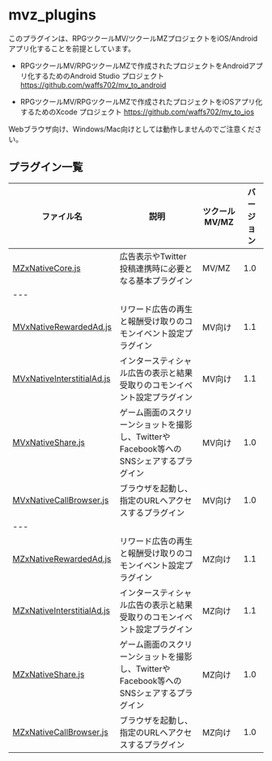 # mvz_plugins

このプラグインは、RPGツクールMV/ツクールMZプロジェクトをiOS/Androidアプリ化することを前提としています。
* RPGツクールMV/RPGツクールMZで作成されたプロジェクトをAndroidアプリ化するためのAndroid Studio プロジェクト
https://github.com/waffs702/mv_to_android

* RPGツクールMV/RPGツクールMZで作成されたプロジェクトをiOSアプリ化するためのXcode プロジェクト
https://github.com/waffs702/mv_to_ios

Webブラウザ向け、Windows/Mac向けとしては動作しませんのでご注意ください。

## プラグイン一覧

| ファイル名 | 説明 | ツクールMV/MZ | バージョン |
|--------|--------|--------|--------|
| [MZxNativeCore.js](https://raw.githubusercontent.com/waffs702/mvz_plugins/main/MZxNativeCore.js) | 広告表示やTwitter投稿連携時に必要となる基本プラグイン | MV/MZ | 1.0 |
| --- | | | |
| [MVxNativeRewardedAd.js](https://raw.githubusercontent.com/waffs702/mvz_plugins/main/MVxNativeRewardedAd.js) | リワード広告の再生と報酬受け取りのコモンイベント設定プラグイン | MV向け | 1.1 |
| [MVxNativeInterstitialAd.js](https://raw.githubusercontent.com/waffs702/mvz_plugins/main/MVxNativeInterstitialAd.js) | インタースティシャル広告の表示と結果受取りのコモンイベント設定プラグイン | MV向け | 1.1 |
| [MVxNativeShare.js](https://raw.githubusercontent.com/waffs702/mvz_plugins/main/MVxNativeShare.js) | ゲーム画面のスクリーンショットを撮影し、TwitterやFacebook等へのSNSシェアするプラグイン | MV向け | 1.0 |
| [MVxNativeCallBrowser.js](https://raw.githubusercontent.com/waffs702/mvz_plugins/main/MVxNativeCallBrowser.js) | ブラウザを起動し、指定のURLへアクセスするプラグイン | MV向け | 1.0 |
| --- | | | |
| [MZxNativeRewardedAd.js](https://raw.githubusercontent.com/waffs702/mvz_plugins/main/MZxNativeRewardedAd.js) | リワード広告の再生と報酬受け取りのコモンイベント設定プラグイン | MZ向け | 1.1 |
| [MZxNativeInterstitialAd.js](https://raw.githubusercontent.com/waffs702/mvz_plugins/main/MZxNativeInterstitialAd.js) | インタースティシャル広告の表示と結果受取りのコモンイベント設定プラグイン | MZ向け | 1.1 |
| [MZxNativeShare.js](https://raw.githubusercontent.com/waffs702/mvz_plugins/main/MZxNativeShare.js) | ゲーム画面のスクリーンショットを撮影し、TwitterやFacebook等へのSNSシェアするプラグイン | MZ向け | 1.0 |
| [MZxNativeCallBrowser.js](https://raw.githubusercontent.com/waffs702/mvz_plugins/main/MZxNativeCallBrowser.js) | ブラウザを起動し、指定のURLへアクセスするプラグイン | MZ向け | 1.0 |

